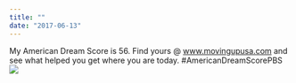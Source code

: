 ```yaml
---
title: ""
date: "2017-06-13"
---
```


My American Dream Score is 56. Find yours @ www.movingupusa.com and see what helped you get where you are today. #AmericanDreamScorePBS [![](https://gilcreque.files.wordpress.com/2017/06/img_8222.jpg)](https://gilcreque.files.wordpress.com/2017/06/img_8222.jpg)
